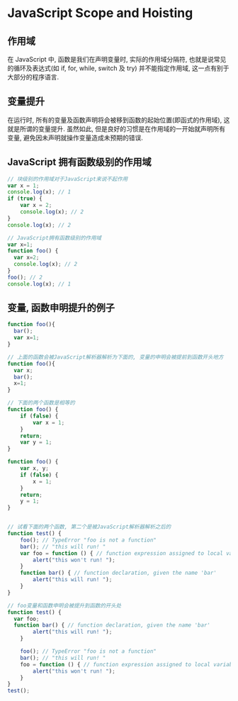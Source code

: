 # JavaScript Scope and Hoisting

## 作用域

在 JavaScript 中, 函数是我们在声明变量时, 实际的作用域分隔符, 也就是说常见的循环及表达式(如 if, for, while, switch 及 try) 并不能指定作用域, 这一点有别于大部分的程序语言.

## 变量提升

在运行时, 所有的变量及函数声明将会被移到函数的起始位置(即函式的作用域), 这就是所谓的变量提升. 虽然如此, 但是良好的习惯是在作用域的一开始就声明所有变量, 避免因未声明就操作变量造成未预期的错误.

## JavaScript 拥有函数级别的作用域

```JavaScript
// 块级别的作用域对于JavaScript来说不起作用
var x = 1;
console.log(x); // 1
if (true) {
	var x = 2;
	console.log(x); // 2
}
console.log(x); // 2

// JavaScript拥有函数级别的作用域
var x=1;
function foo() {
  var x=2;
  console.log(x); // 2
}
foo(); // 2
console.log(x); // 1
```

## 变量, 函数申明提升的例子

```JavaScript
function foo(){
  bar();
  var x=1;
}

// 上面的函数会被JavaScript解析器解析为下面的, 变量的申明会被提前到函数开头地方
function foo(){
  var x;
  bar();
  x=1;
}

// 下面的两个函数是相等的
function foo() {
	if (false) {
		var x = 1;
	}
	return;
	var y = 1;
}

function foo() {
	var x, y;
	if (false) {
		x = 1;
	}
	return;
	y = 1;
}


// 试看下面的两个函数, 第二个是被JavaScript解析器解析之后的
function test() {
	foo(); // TypeError "foo is not a function"
	bar(); // "this will run! "
	var foo = function () { // function expression assigned to local variable 'foo'
		alert("this won't run! ");
	}
	function bar() { // function declaration, given the name 'bar'
		alert("this will run! ");
	}
}

// foo变量和函数申明会被提升到函数的开头处
function test() {
  var foo;
  function bar() { // function declaration, given the name 'bar'
		alert("this will run! ");
	}

	foo(); // TypeError "foo is not a function"
	bar(); // "this will run! "
	foo = function () { // function expression assigned to local variable 'foo'
		alert("this won't run! ");
	}
}
test();
```
